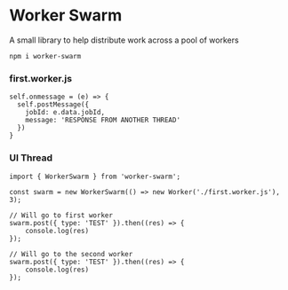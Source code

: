 # Worker Swarm

A small library to help distribute work across a pool of workers

```
npm i worker-swarm
```

### first.worker.js

```TS
self.onmessage = (e) => {
  self.postMessage({
    jobId: e.data.jobId,
    message: 'RESPONSE FROM ANOTHER THREAD'
  })
}
```

### UI Thread

```TS
import { WorkerSwarm } from 'worker-swarm';

const swarm = new WorkerSwarm(() => new Worker('./first.worker.js'), 3);

// Will go to first worker
swarm.post({ type: 'TEST' }).then((res) => {
    console.log(res)
});

// Will go to the second worker
swarm.post({ type: 'TEST' }).then((res) => {
    console.log(res)
});
```
